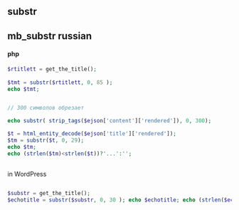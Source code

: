 ## substr

## mb_substr  russian
<!--![](../../img/three-column-flexbox.png)-->


#### php

```php
$rtitlett = get_the_title(); 
               
$tmt = substr($rtitlett, 0, 85 );
echo $tmt;

```

```php

// 300 символов обрезает 

echo substr( strip_tags($ejson['content']['rendered']), 0, 300);

$t = html_entity_decode($ejson['title']['rendered']);
$tm = substr($t, 0, 29);
echo $tm;
echo (strlen($tm)<strlen($t))?'...':''; 
                               
```

in WordPress
```php                          
                               
$substr = get_the_title(); 
$echotitle = substr($substr, 0, 30 ); echo $echotitle; echo (strlen($echotitle)<strlen($substr))?'...':'';
                                                                                                  
```
